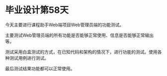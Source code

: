 # 毕业设计第58天

今天主要进行课程助手Web端项目Web管理员端的功能测试。

主要测试Web管理员端的所有功能是否能够正常使用、信息是否能够正常输出等。

测试采用白盒测试的方式，在已知代码和架构的情况下，进行功能的测试。使用各种测试用例进行测试。

最后测试结果功能都可以正常使用。